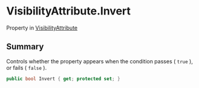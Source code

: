 # VisibilityAttribute.Invert

Property in [VisibilityAttribute](/docs/api/csharp/yarn.unity.attributes.visibilityattribute.md)

## Summary


Controls whether the property appears when the condition passes
( `true` ), or fails ( `false` ).


```csharp
public bool Invert { get; protected set; }
```

